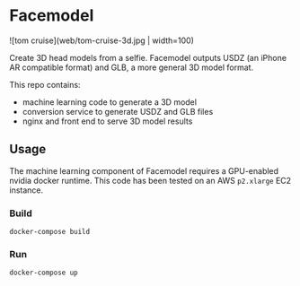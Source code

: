 # Facemodel

![tom cruise](web/tom-cruise-3d.jpg | width=100)

Create 3D head models from a selfie. Facemodel outputs USDZ (an iPhone AR compatible format) and GLB, a more general 3D model format.

This repo contains:
* machine learning code to generate a 3D model
* conversion service to generate USDZ and GLB files
* nginx and front end to serve 3D model results




## Usage

The machine learning component of Facemodel requires a GPU-enabled nvidia docker runtime. This code has been tested on an AWS `p2.xlarge` EC2 instance.

### Build
`docker-compose build`

### Run
`docker-compose up`